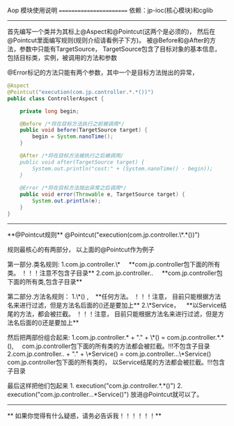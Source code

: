 Aop 模块使用说明
`======================`
依赖：jp-ioc(核心模块)和cglib

<hr>

首先编写一个类并为其标上@Aspect和@Pointcut(这两个是必须的)， 然后在@Pointcut里面编写规则(规则介绍请看例子下方)。
被@Before和@After的方法，参数中只能有TargetSource， TargetSource包含了目标对象的基本信息，包括目标类，实例，被调用的方法和参数

@Error标记的方法只能有两个参数，其中一个是目标方法抛出的异常，
```java
@Aspect
@Pointcut("execution(com.jp.controller.*.*())")
public class ControllerAspect {

    private long begin;

    @Before /*将在目标方法执行之前被调用*/
    public void before(TargetSource target) {
        begin = System.nanoTime();
    }

    @After /*将在目标方法被执行之后被调用/
    public void after(TargetSource target) {
        System.out.println("cost:" + (System.nanoTime() - begin));
    }
    
    @Error /*将在目标方法抛出异常之后调用*/
    public void error(Throwable e, TargetSource target) {
        System.out.println(e);
    }
}
```
<hr>
**@Pointcut规则**
@Pointcut("execution(com.jp.controller.\*.*())")

规则最核心的有两部分， 以上面的@Pointcut作为例子
  <p> 第一部分.类名规则:
   1.com.jp.controller.\* &nbsp;&nbsp;&nbsp; **com.jp.controller包下面的所有类。 ！！！注意不包含子目录**
   2.com.jp.controller.. &nbsp;&nbsp;&nbsp; **com.jp.controller包下面的所有类,包含子目录**
  </p>
  <p>                   
  第二部分.方法名规则： 
  1.\*() ,&nbsp;&nbsp;&nbsp; **任何方法。 ！！！注意， 目前只能根据方法名来进行过滤，但是方法名后面的()还是要加上**
  2.\*Service，&nbsp;&nbsp;&nbsp; **以Service结尾的方法，都会被拦截。  ！！！注意， 目前只能根据方法名来进行过滤，但是方法名后面的()还是要加上**
  </p>                      
  然后把两部份组合起来: 
         1.com.jp.controller.* + "." + \*() = com.jp.controller.*.*(),  &nbsp;&nbsp;&nbsp;  com.jp.controller包下面的所有类的方法都会被拦截。!!!不包含子目录
         2.com.jp.controller.. + "." + \*Service() = com.jp.controller...\*Service()  &nbsp;&nbsp;&nbsp; com.jp.controller包下面的所有类的， 以Service结尾的方法都会被拦截。!!!包含子目录                

  最后这样把他们包起来
    1. execution("com.jp.controller.\*.*()")
    2. execution("com.jp.controller...\*Service()")
  放进@Pointcut就可以了。
    
  <hr>

**  如果你觉得有什么疑惑，请务必告诉我！！！！！！**
    

